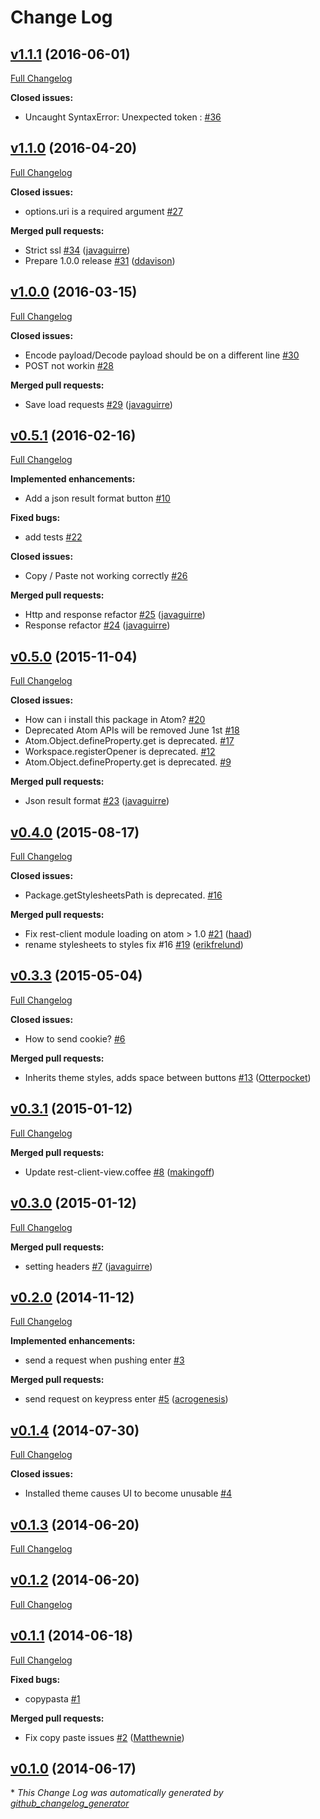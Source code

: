 # Change Log

## [v1.1.1](https://github.com/ddavison/rest-client/tree/v1.1.1) (2016-06-01)
[Full Changelog](https://github.com/ddavison/rest-client/compare/v1.1.0...v1.1.1)

**Closed issues:**

- Uncaught SyntaxError: Unexpected token : [\#36](https://github.com/ddavison/rest-client/issues/36)

## [v1.1.0](https://github.com/ddavison/rest-client/tree/v1.1.0) (2016-04-20)
[Full Changelog](https://github.com/ddavison/rest-client/compare/v1.0.0...v1.1.0)

**Closed issues:**

- options.uri is a required argument [\#27](https://github.com/ddavison/rest-client/issues/27)

**Merged pull requests:**

- Strict ssl [\#34](https://github.com/ddavison/rest-client/pull/34) ([javaguirre](https://github.com/javaguirre))
- Prepare 1.0.0 release [\#31](https://github.com/ddavison/rest-client/pull/31) ([ddavison](https://github.com/ddavison))

## [v1.0.0](https://github.com/ddavison/rest-client/tree/v1.0.0) (2016-03-15)
[Full Changelog](https://github.com/ddavison/rest-client/compare/v0.5.1...v1.0.0)

**Closed issues:**

- Encode payload/Decode payload should be on a different line [\#30](https://github.com/ddavison/rest-client/issues/30)
- POST not workin [\#28](https://github.com/ddavison/rest-client/issues/28)

**Merged pull requests:**

- Save load requests [\#29](https://github.com/ddavison/rest-client/pull/29) ([javaguirre](https://github.com/javaguirre))

## [v0.5.1](https://github.com/ddavison/rest-client/tree/v0.5.1) (2016-02-16)
[Full Changelog](https://github.com/ddavison/rest-client/compare/v0.5.0...v0.5.1)

**Implemented enhancements:**

- Add a json result format button  [\#10](https://github.com/ddavison/rest-client/issues/10)

**Fixed bugs:**

- add tests [\#22](https://github.com/ddavison/rest-client/issues/22)

**Closed issues:**

- Copy / Paste not working correctly [\#26](https://github.com/ddavison/rest-client/issues/26)

**Merged pull requests:**

- Http and response refactor [\#25](https://github.com/ddavison/rest-client/pull/25) ([javaguirre](https://github.com/javaguirre))
- Response refactor [\#24](https://github.com/ddavison/rest-client/pull/24) ([javaguirre](https://github.com/javaguirre))

## [v0.5.0](https://github.com/ddavison/rest-client/tree/v0.5.0) (2015-11-04)
[Full Changelog](https://github.com/ddavison/rest-client/compare/v0.4.0...v0.5.0)

**Closed issues:**

- How can i install this package in Atom? [\#20](https://github.com/ddavison/rest-client/issues/20)
- Deprecated Atom APIs will be removed June 1st [\#18](https://github.com/ddavison/rest-client/issues/18)
- Atom.Object.defineProperty.get is deprecated. [\#17](https://github.com/ddavison/rest-client/issues/17)
- Workspace.registerOpener is deprecated. [\#12](https://github.com/ddavison/rest-client/issues/12)
- Atom.Object.defineProperty.get is deprecated. [\#9](https://github.com/ddavison/rest-client/issues/9)

**Merged pull requests:**

- Json result format [\#23](https://github.com/ddavison/rest-client/pull/23) ([javaguirre](https://github.com/javaguirre))

## [v0.4.0](https://github.com/ddavison/rest-client/tree/v0.4.0) (2015-08-17)
[Full Changelog](https://github.com/ddavison/rest-client/compare/v0.3.3...v0.4.0)

**Closed issues:**

- Package.getStylesheetsPath is deprecated. [\#16](https://github.com/ddavison/rest-client/issues/16)

**Merged pull requests:**

- Fix rest-client module loading on atom \> 1.0 [\#21](https://github.com/ddavison/rest-client/pull/21) ([haad](https://github.com/haad))
- rename stylesheets to styles fix \#16 [\#19](https://github.com/ddavison/rest-client/pull/19) ([erikfrelund](https://github.com/erikfrelund))

## [v0.3.3](https://github.com/ddavison/rest-client/tree/v0.3.3) (2015-05-04)
[Full Changelog](https://github.com/ddavison/rest-client/compare/v0.3.1...v0.3.3)

**Closed issues:**

- How to send cookie? [\#6](https://github.com/ddavison/rest-client/issues/6)

**Merged pull requests:**

- Inherits theme styles, adds space between buttons [\#13](https://github.com/ddavison/rest-client/pull/13) ([Otterpocket](https://github.com/Otterpocket))

## [v0.3.1](https://github.com/ddavison/rest-client/tree/v0.3.1) (2015-01-12)
[Full Changelog](https://github.com/ddavison/rest-client/compare/v0.3.0...v0.3.1)

**Merged pull requests:**

- Update rest-client-view.coffee [\#8](https://github.com/ddavison/rest-client/pull/8) ([makingoff](https://github.com/makingoff))

## [v0.3.0](https://github.com/ddavison/rest-client/tree/v0.3.0) (2015-01-12)
[Full Changelog](https://github.com/ddavison/rest-client/compare/v0.2.0...v0.3.0)

**Merged pull requests:**

- setting headers [\#7](https://github.com/ddavison/rest-client/pull/7) ([javaguirre](https://github.com/javaguirre))

## [v0.2.0](https://github.com/ddavison/rest-client/tree/v0.2.0) (2014-11-12)
[Full Changelog](https://github.com/ddavison/rest-client/compare/v0.1.4...v0.2.0)

**Implemented enhancements:**

- send a request when pushing enter [\#3](https://github.com/ddavison/rest-client/issues/3)

**Merged pull requests:**

- send request on keypress enter [\#5](https://github.com/ddavison/rest-client/pull/5) ([acrogenesis](https://github.com/acrogenesis))

## [v0.1.4](https://github.com/ddavison/rest-client/tree/v0.1.4) (2014-07-30)
[Full Changelog](https://github.com/ddavison/rest-client/compare/v0.1.3...v0.1.4)

**Closed issues:**

- Installed theme causes UI to become unusable [\#4](https://github.com/ddavison/rest-client/issues/4)

## [v0.1.3](https://github.com/ddavison/rest-client/tree/v0.1.3) (2014-06-20)
[Full Changelog](https://github.com/ddavison/rest-client/compare/v0.1.2...v0.1.3)

## [v0.1.2](https://github.com/ddavison/rest-client/tree/v0.1.2) (2014-06-20)
[Full Changelog](https://github.com/ddavison/rest-client/compare/v0.1.1...v0.1.2)

## [v0.1.1](https://github.com/ddavison/rest-client/tree/v0.1.1) (2014-06-18)
[Full Changelog](https://github.com/ddavison/rest-client/compare/v0.1.0...v0.1.1)

**Fixed bugs:**

- copypasta [\#1](https://github.com/ddavison/rest-client/issues/1)

**Merged pull requests:**

- Fix copy paste issues [\#2](https://github.com/ddavison/rest-client/pull/2) ([Matthewnie](https://github.com/Matthewnie))

## [v0.1.0](https://github.com/ddavison/rest-client/tree/v0.1.0) (2014-06-17)


\* *This Change Log was automatically generated by [github_changelog_generator](https://github.com/skywinder/Github-Changelog-Generator)*